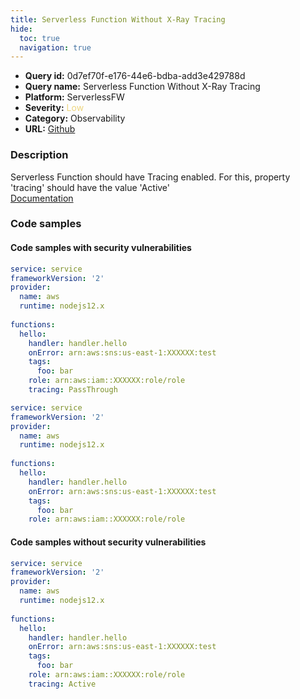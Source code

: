 ```yaml
---
title: Serverless Function Without X-Ray Tracing
hide:
  toc: true
  navigation: true
---
```


<style>
  .highlight .hll {
    background-color: #ff171742;
  }
  .md-content {
    max-width: 1100px;
    margin: 0 auto;
  }
</style>

-   **Query id:** 0d7ef70f-e176-44e6-bdba-add3e429788d
-   **Query name:** Serverless Function Without X-Ray Tracing
-   **Platform:** ServerlessFW
-   **Severity:** <span style="color:#edd57e">Low</span>
-   **Category:** Observability
-   **URL:** [Github](https://github.com/Checkmarx/kics/tree/master/assets/queries/serverlessFW/serverless_function_without_x-ray_tracing)

### Description
Serverless Function should have Tracing enabled. For this, property 'tracing' should have the value 'Active'<br>
[Documentation](https://www.serverless.com/framework/docs/providers/aws/guide/functions#aws-x-ray-tracing)

### Code samples
#### Code samples with security vulnerabilities
```yml title="Positive test num. 1 - yml file" hl_lines="14"
service: service
frameworkVersion: '2' 
provider:
  name: aws
  runtime: nodejs12.x
 
functions:
  hello:
    handler: handler.hello
    onError: arn:aws:sns:us-east-1:XXXXXX:test
    tags:
      foo: bar
    role: arn:aws:iam::XXXXXX:role/role
    tracing: PassThrough

```
```yml title="Positive test num. 2 - yml file" hl_lines="8"
service: service
frameworkVersion: '2' 
provider:
  name: aws
  runtime: nodejs12.x
 
functions:
  hello:
    handler: handler.hello
    onError: arn:aws:sns:us-east-1:XXXXXX:test
    tags:
      foo: bar
    role: arn:aws:iam::XXXXXX:role/role

```


#### Code samples without security vulnerabilities
```yml title="Negative test num. 1 - yml file"
service: service
frameworkVersion: '2' 
provider:
  name: aws
  runtime: nodejs12.x
 
functions:
  hello:
    handler: handler.hello
    onError: arn:aws:sns:us-east-1:XXXXXX:test
    tags:
      foo: bar
    role: arn:aws:iam::XXXXXX:role/role
    tracing: Active

```
